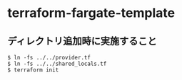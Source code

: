 # terraform-fargate-template

## ディレクトリ追加時に実施すること

```
$ ln -fs ../../provider.tf 
$ ln -fs ../../shared_locals.tf
$ terraform init
```